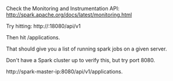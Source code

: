 Check the Monitoring and Instrumentation API: http://spark.apache.org/docs/latest/monitoring.html




Try hitting:  http://<server-url>:18080/api/v1

Then hit /applications.

That should give you a list of running spark jobs on a given server.


Don't have a Spark cluster up to verify this, but try port 8080.  

http://spark-master-ip:8080/api/v1/applications.


